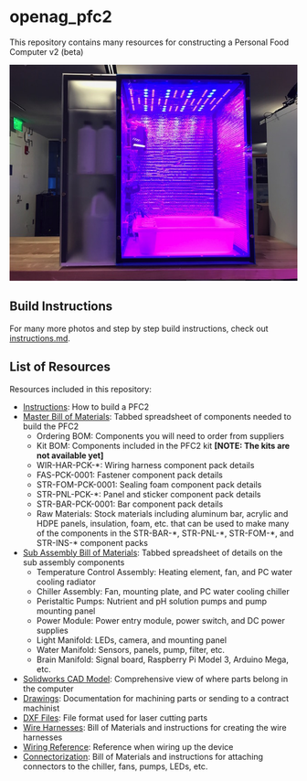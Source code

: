 # openag_pfc2
This repository contains many resources for constructing a Personal Food Computer v2 (beta)

![pfc2](Photos/pfc2.small.JPG)

## Build Instructions

For many more photos and step by step build instructions, check out
[instructions.md](instructions.md).

## List of Resources

Resources included in this repository:
 - [Instructions](instructions.md): How to build a PFC2
 - [Master Bill of Materials](BOM-MASTER.xlsx): Tabbed spreadsheet of components needed to
   build the PFC2
    - Ordering BOM: Components you will need to order from suppliers
    - Kit BOM: Components included in the PFC2 kit **\[NOTE: The kits are not available yet\]**
    - WIR-HAR-PCK-\*: Wiring harness component pack details
    - FAS-PCK-0001: Fastener component pack details
    - STR-FOM-PCK-0001: Sealing foam component pack details
    - STR-PNL-PCK-\*: Panel and sticker component pack details
    - STR-BAR-PCK-0001: Bar component pack details
    - Raw Materials: Stock materials including aluminum bar, acrylic and HDPE panels,
      insulation, foam, etc. that can be used to make many of the components in the
      STR-BAR-\*, STR-PNL-\*, STR-FOM-\*, and STR-INS-\* component packs
 - [Sub Assembly Bill of Materials](Sub%20Assembly%20BOM's.xlsx): Tabbed spreadsheet of
   details on the sub assembly components
    - Temperature Control Assembly: Heating element, fan, and PC water cooling radiator
    - Chiller Assembly: Fan, mounting plate, and PC water cooling chiller
    - Peristaltic Pumps: Nutrient and pH solution pumps and pump mounting panel
    - Power Module: Power entry module, power switch, and DC power supplies
    - Light Manifold: LEDs, camera, and mounting panel
    - Water Manifold: Sensors, panels, pump, filter, etc.
    - Brain Manifold: Signal board, Raspberry Pi Model 3, Arduino Mega, etc.
 - [Solidworks CAD Model](Openag%20PFC%20V2%201-3-17/GrabCAD): Comprehensive view of where
   parts belong in the computer
 - [Drawings](Openag%20PFC%20V2%201-3-17/GrabCAD): Documentation for machining parts or
   sending to a contract machinist
 - [DXF Files](Openag%20PFC%20V2%201-3-17/GrabCAD): File format used for laser cutting parts
 - [Wire Harnesses](Wire%20Harnesses.xlsx): Bill of Materials and instructions for creating
   the wire harnesses
 - [Wiring Reference](Wiring%20Reference.xlsx): Reference when wiring up the device
 - [Connectorization](Connectorization.xlsx): Bill of Materials and instructions for
   attaching connectors to the chiller, fans, pumps, LEDs, etc.
